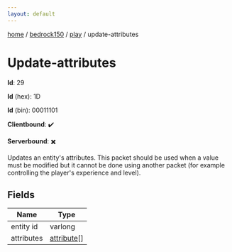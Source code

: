 ```yaml
---
layout: default
---
```


[home](/)  /  [bedrock150](/protocol/bedrock150)  /  [play](/protocol/bedrock150/play)  /  update-attributes

# Update-attributes

**Id**: 29

**Id** (hex): 1D

**Id** (bin): 00011101

**Clientbound**: ✔️

**Serverbound**: ✖️

Updates an entity's attributes. This packet should be used when a value must be modified but it cannot be done using another packet (for example controlling the player's experience and level).

## Fields

Name | Type
---|---
entity id | varlong
attributes | [attribute](/protocol/bedrock150/types/attribute)[]

